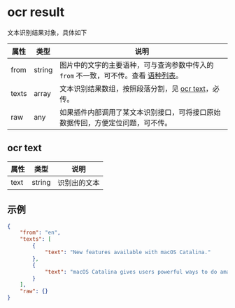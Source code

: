 # ocr result

文本识别结果对象，具体如下

| 属性 | 类型 | 说明 |
| --- | --- | --- |
| from | string | 图片中的文字的主要语种，可与查询参数中传入的 `from` 不一致，可不传。查看 [语种列表](plugin/addtion/language.md)。 |
| texts | array | 文本识别结果数组，按照段落分割，见 [ocr text](#ocr-text)，必传。 |
| raw | any | 如果插件内部调用了某文本识别接口，可将接口原始数据传回，方便定位问题，可不传。 |

## ocr text

| 属性 | 类型 | 说明 |
| --- | --- | --- |
| text | string | 识别出的文本 |

##  示例

```json
{
    "from": "en",
    "texts": [
        {
            "text": "New features available with macOS Catalina."
        },
        {
            "text": "macOS Catalina gives users powerful ways to do amazing things. So you can create and discover like never before."
        }
    ],
    "raw": {}
}
```